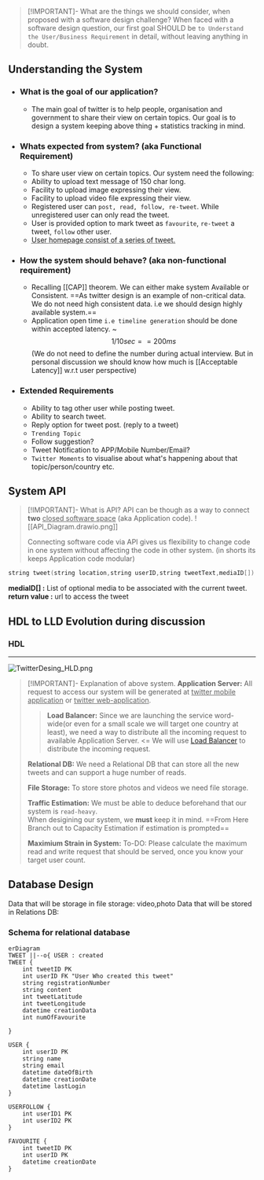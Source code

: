 >[!IMPORTANT]- What are the things we should consider, when proposed with a software design challenge?
> 	When faced with a software design question, our first goal SHOULD be `to Understand the User/Business Requirement` in detail, without leaving anything in doubt.

## Understanding the System


- ### What is the goal of our application?
    - The main goal of twitter is to help people, organisation and government to share their view on certain topics. Our goal is to design a system keeping above thing + statistics tracking in mind.


- ### Whats expected from system? (aka Functional Requirement)
	- To share user view on certain topics. Our system need the following:
	- Ability to upload text message of 150 char long.
	- Facility to upload image expressing their view.
	- Facility to upload video file expressing their view.
	- Registered user can `post, read, follow, re-tweet`. While unregistered user can only read the tweet.
	- User is provided option to mark tweet as `favourite`, `re-tweet` a tweet, `follow` other user.
	- <abbr title="aka timeline can be generated in many ways, most used is to generate tweet from all the user which the current user follow.">User homepage consist of a series of tweet.</abbr>

- ### How the system should behave? (aka non-functional requirement)
	- Recalling [[CAP]] theorem. We can either make system Available or Consistent. ==As twitter design is an example of non-critical data. We do not need high consistent data. i.e we should design highly available system.==
	- Application open time `i.e timeline generation` should be done within accepted latency. ~ $$ 1/10 sec == 200ms$$(We do not need to define the number during actual interview. But in personal discussion we should know how much is [[Acceptable Latency]] w.r.t user perspective)


- ### Extended Requirements
	- Ability to tag other user while posting tweet.
	- Ability to search tweet.
	- Reply option for tweet post. (reply to a tweet)
	- `Trending Topic` 
	- Follow suggestion?
	- Tweet Notification to APP/Mobile Number/Email?
	- `Twitter Moments` to visualise about what's happening about that topic/person/country etc.



## System API
>[!IMPORTANT]- What is API?
>API can be though as a way to connect **two** <ins>closed software space</ins> (aka Application code).
> ![[API_Diagram.drawio.png]]
>
>Connecting software code via API gives us flexibility to change code in one system without affecting the code in other system. (in shorts its keeps Application code modular)

```c++
string tweet(string location,string userID,string tweetText,mediaID[])
```
**mediaID[] :** List of optional media to be associated with the current tweet.
**return value :** url to access the tweet


## HDL to LLD Evolution during discussion

### HDL
---

![TwitterDesing_HLD.png](TwitterDesing_HLD.png)

>[!IMPORTANT]- Explanation of above system.
> **Application Server:** All request to access our system will be generated at <ins>twitter mobile application</ins> or <ins>twitter web-application</ins>.
>> **Load Balancer:** Since we are launching the service word-wide(or even for a small scale we will target one country at least), we need a way to distribute all the incoming request to available Application Server. <= We will use [Load Balancer]() to distribute the incoming request.
>
> **Relational DB:** We need a Relational DB that can store all the new tweets and can support a huge number of reads.
>
> **File Storage:** To store store photos and videos we need file storage.
>
>**Traffic Estimation:** We must be able to deduce beforehand that our system is `read-heavy`.  
When desigining our system, we **must** keep it in mind. ==From Here Branch out to Capacity Estimation if estimation is prompted==
>
>**Maximium Strain in System:** To-DO: Please calculate the maximum read and write request that should be served, once you know your target user count.

## Database Design
Data that will be storage in file storage: video,photo
Data that will be stored in Relations DB: 

### Schema for relational database

```mermaid
erDiagram
TWEET ||--o{ USER : created  
TWEET {
	int tweetID PK 
	int userID FK "User Who created this tweet"
	string registrationNumber
	string content
	int tweetLatitude
	int tweetLongitude
	datetime creationData
	int numOfFavourite
	
}

USER {
	int userID PK 
	string name
	string email
	datetime dateOfBirth
	datetime creationDate
	datetime lastLogin
}

USERFOLLOW {
	int userID1 PK
	int userID2 PK
}

FAVOURITE {
	int tweetID PK 
	int userID PK
	datetime creationDate
}

```





	



